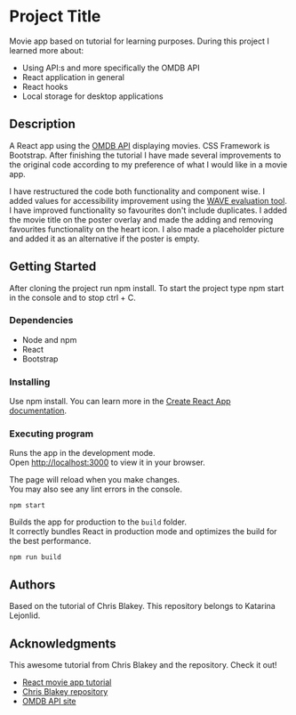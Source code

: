 # Project Title

Movie app based on tutorial for learning purposes. During this project I learned more about:
* Using API:s and more specifically the OMDB API
* React application in general
* React hooks
* Local storage for desktop applications

## Description

A React app using the [OMDB API](https://www.omdbapi.com/) displaying movies. CSS Framework is Bootstrap. 
After finishing the tutorial I have made several improvements to the original code according 
to my preference of what I would like in a movie app. 

I have restructured the code both functionality and component wise. I added values for accessibility improvement 
using the [WAVE evaluation tool](https://chrome.google.com/webstore/detail/wave-evaluation-tool/jbbplnpkjmmeebjpijfedlgcdilocofh). 
I have improved functionality so favourites don't include duplicates. I added 
the movie title on the poster overlay and made the adding and removing favourites functionality on the heart icon. 
I also made a placeholder picture and added it as an alternative if the poster is empty.

## Getting Started

After cloning the project run npm install. To start the project type npm start in the console and to stop ctrl + C.

### Dependencies

* Node and npm
* React
* Bootstrap

### Installing

Use npm install. You can learn more in the
[Create React App documentation](https://facebook.github.io/create-react-app/docs/getting-started).

### Executing program

Runs the app in the development mode.\
Open [http://localhost:3000](http://localhost:3000) to view it in your browser.

The page will reload when you make changes.\
You may also see any lint errors in the console.
```
npm start
```

Builds the app for production to the `build` folder.\
It correctly bundles React in production mode and optimizes the build for the best performance.
```
npm run build
```

## Authors

Based on the tutorial of Chris Blakey.
This repository belongs to Katarina Lejonlid.

## Acknowledgments

This awesome tutorial from Chris Blakey and the repository. Check it out!
* [React movie app tutorial](https://www.freecodecamp.org/news/react-movie-app-tutorial/)
* [Chris Blakey repository](https://github.com/chrisblakely01/react-movie-app/blob/main/src/components/MovieList.js)
* [OMDB API site](https://www.omdbapi.com/)

